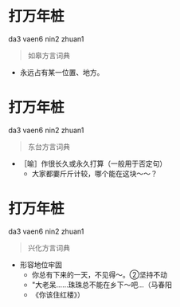 # 打万年桩
da3 vaen6 nin2 zhuan1
> 如皋方言词典
- 永远占有某一位置、地方。

# 打万年桩
da3 vaen6 nin2 zhuan1
> 东台方言词典
- ［喻］作很长久或永久打算（一般用于否定句）
  - 大家都嫑斤斤计较，哪个能在这块～～？

# 打万年桩
da3 vaen6 nin2 zhuan1
> 兴化方言词典
- 形容地位牢固
  - 你总有下来的一天，不见得～。②坚持不动
  - "大老呆……珠珠总不能在乡下～吧…（马春阳
  - 《你该住红楼》）
